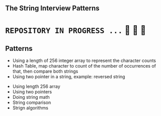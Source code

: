 ## The  String Interview Patterns



# `` REPOSITORY IN PROGRESS ... `` :carousel_horse: :raising_hand:  :tractor:



## Patterns

- Using  a length of  256 integer array to represent the character counts
- Hash Table, map character to count of the number of occurrences of that, then compare both strings
-  Using two pointer in a string, example: reversed string

* Using length 256 array
* Using two pointers
* Doing string math
* String comparison
* Strign algorithms
